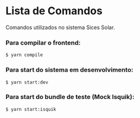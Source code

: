 Lista de Comandos
=================

Comandos utilizados no sistema Sices Solar.


### Para compilar o frontend:

```
$ yarn compile
```

### Para start do sistema em desenvolvimento:

```
$ yarn start:dev
```

### Para start do bundle de teste (Mock Isquik):

```
$ yarn start:isquik
```
